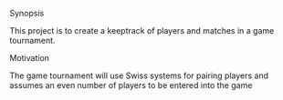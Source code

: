 

Synopsis

This project is to create a keeptrack of players and matches in a game tournament.

Motivation

The game tournament will use Swiss systems for pairing players and assumes an even number of players to be entered into the game

